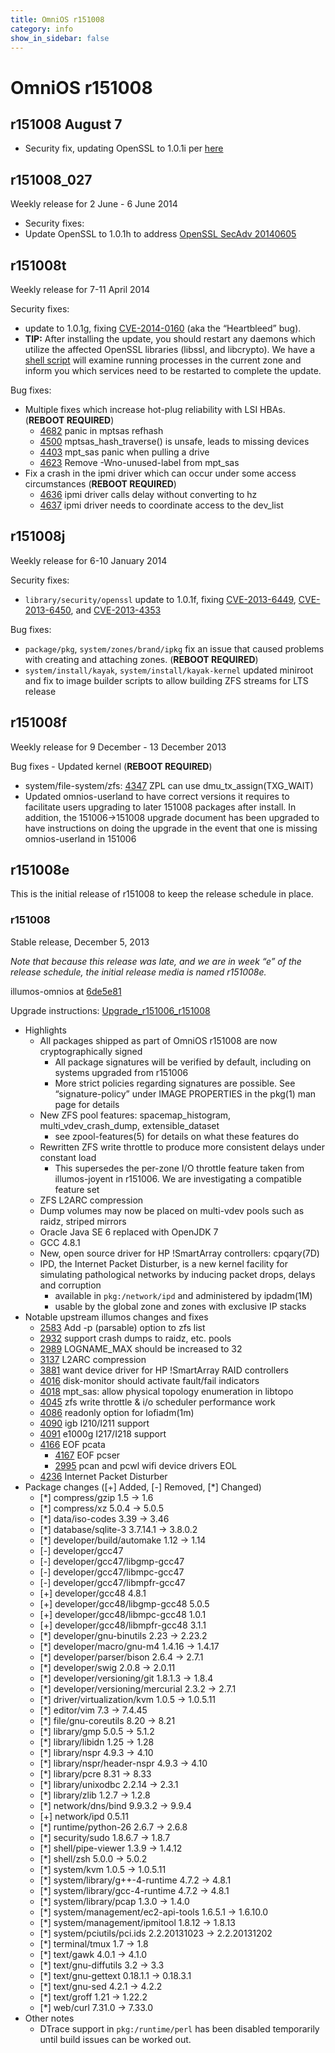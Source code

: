 ```yaml
---
title: OmniOS r151008
category: info
show_in_sidebar: false
---
```


# OmniOS r151008

## r151008 August 7

* Security fix, updating OpenSSL to 1.0.1i per
  [here](https://www.openssl.org/news/secadv_20140806.txt)

## r151008_027

Weekly release for 2 June - 6 June 2014

* Security fixes:
 * Update OpenSSL to 1.0.1h to address [OpenSSL SecAdv 20140605](https://www.openssl.org/news/secadv_20140605.txt)


## r151008t

Weekly release for 7-11 April 2014

Security fixes:

 *  update to 1.0.1g, fixing [CVE-2014-0160](http://cve.mitre.org/cgi-bin/cvename.cgi?name=CVE-2014-0160) (aka the “Heartbleed” bug).
  * **TIP:** After installing the  update, you should restart any daemons which utilize the affected OpenSSL libraries (libssl, and libcrypto). We have a [shell script](http://omnios.omniti.com/media/ssl_services_to_restart.sh) will examine running processes in the current zone and inform you which services need to be restarted to complete the update. 

Bug fixes:

* Multiple fixes which increase hot-plug reliability with LSI HBAs. (**REBOOT REQUIRED**)
  * [4682](https://www.illumos.org/issues/4682) panic in mptsas refhash
  * [4500](https://www.illumos.org/issues/4500) mptsas_hash_traverse() is unsafe, leads to missing devices
  * [4403](https://www.illumos.org/issues/4403) mpt_sas panic when pulling a drive
  * [4623](https://www.illumos.org/issues/4623) Remove -Wno-unused-label from mpt_sas
* Fix a crash in the ipmi driver which can occur under some access circumstances (**REBOOT REQUIRED**)
  * [4636](https://www.illumos.org/issues/4636) ipmi driver calls delay without converting to hz
  * [4637](https://www.illumos.org/issues/4637) ipmi driver needs to coordinate access to the dev_list

## r151008j

Weekly release for 6-10 January 2014

Security fixes:

* `library/security/openssl` update to 1.0.1f, fixing
  [CVE-2013-6449](http://cve.mitre.org/cgi-bin/cvename.cgi?name=CVE-2013-6449),
  [CVE-2013-6450](http://cve.mitre.org/cgi-bin/cvename.cgi?name=CVE-2013-6450), and
  [CVE-2013-4353](http://cve.mitre.org/cgi-bin/cvename.cgi?name=CVE-2013-4353)

Bug fixes:

* `package/pkg`, `system/zones/brand/ipkg` fix an issue that caused problems
  with creating and attaching zones. (**REBOOT REQUIRED**)
* `system/install/kayak`, `system/install/kayak-kernel` updated miniroot and
  fix to image builder scripts to allow building ZFS streams for LTS release

## r151008f

Weekly release for 9 December - 13 December 2013

Bug fixes - Updated kernel (**REBOOT REQUIRED**)

* system/file-system/zfs: [4347](https://www.illumos.org/issues/4347)
  ZPL can use dmu_tx_assign(TXG_WAIT)
* Updated omnios-userland to have correct versions it requires to facilitate
  users upgrading to later 151008 packages after install. In addition, the
  151006->151008 upgrade document has been upgraded to have instructions on
  doing the upgrade in the event that one is missing omnios-userland in 151006

## r151008e

This is the initial release of r151008 to keep the release schedule in
place.

### r151008

Stable release, December 5, 2013

*Note that because this release was late, and we are in week “e” of the
release schedule, the initial release media is named r151008e.*

illumos-omnios at
[6de5e81](https://omnios.omniti.com/changeset.php/core/illumos-omnios/6de5e81bf5b176581b7f017bf92f7d11b5145779)

Upgrade instructions: [Upgrade_r151006_r151008](/legacy/upgrade_r151006_r151008.html)

* Highlights
  * All packages shipped as part of OmniOS r151008 are now cryptographically signed
    * All package signatures will be verified by default, including on systems upgraded from r151006
    * More strict policies regarding signatures are possible. See “signature-policy” under
      IMAGE PROPERTIES in the pkg(1) man page for details
  * New ZFS pool features: spacemap_histogram, multi_vdev_crash_dump, extensible_dataset
    * see zpool-features(5) for details on what these features do
  * Rewritten ZFS write throttle to produce more consistent delays under constant load
    * This supersedes the per-zone I/O throttle feature taken from illumos-joyent
      in r151006. We are investigating a compatible feature set
  * ZFS L2ARC compression
  * Dump volumes may now be placed on multi-vdev pools such as raidz, striped mirrors
  * Oracle Java SE 6 replaced with OpenJDK 7
  * GCC 4.8.1
  * New, open source driver for HP !SmartArray controllers: cpqary(7D)
  * IPD, the Internet Packet Disturber, is a new kernel facility for simulating
    pathological networks by inducing packet drops, delays and corruption
    * available in `pkg:/network/ipd` and administered by ipdadm(1M)
    * usable by the global zone and zones with exclusive IP stacks
* Notable upstream illumos changes and fixes
  * [2583](https://www.illumos.org/issues/2583) Add -p (parsable) option to zfs list
  * [2932](https://www.illumos.org/issues/2932) support crash dumps to raidz, etc. pools
  * [2989](https://www.illumos.org/issues/2989) LOGNAME_MAX should be increased to 32
  * [3137](https://www.illumos.org/issues/3137) L2ARC compression
  * [3881](https://www.illumos.org/issues/3881) want device driver for HP !SmartArray RAID controllers
  * [4016](https://www.illumos.org/issues/4016) disk-monitor should activate fault/fail indicators
  * [4018](https://www.illumos.org/issues/4018) mpt_sas: allow physical topology enumeration in libtopo
  * [4045](https://www.illumos.org/issues/4045) zfs write throttle & i/o scheduler performance work
  * [4086](https://www.illumos.org/issues/4086) readonly option for lofiadm(1m)
  * [4090](https://www.illumos.org/issues/4090) igb I210/I211 support
  * [4091](https://www.illumos.org/issues/4091) e1000g I217/I218 support
  * [4166](https://www.illumos.org/issues/4166) EOF pcata
    * [4167](https://www.illumos.org/issues/4167) EOF pcser
    * [2995](https://www.illumos.org/issues/2995) pcan and pcwl wifi device drivers EOL
  * [4236](https://www.illumos.org/issues/4236) Internet Packet Disturber
* Package changes ([+] Added, [-] Removed, [*] Changed)
  * [*] compress/gzip 1.5 -> 1.6
  * [*] compress/xz 5.0.4 -> 5.0.5
  * [*] data/iso-codes 3.39 -> 3.46
  * [*] database/sqlite-3 3.7.14.1 -> 3.8.0.2
  * [*] developer/build/automake 1.12 -> 1.14
  * [-] developer/gcc47
  * [-] developer/gcc47/libgmp-gcc47
  * [-] developer/gcc47/libmpc-gcc47
  * [-] developer/gcc47/libmpfr-gcc47
  * [+] developer/gcc48 4.8.1
  * [+] developer/gcc48/libgmp-gcc48 5.0.5
  * [+] developer/gcc48/libmpc-gcc48 1.0.1
  * [+] developer/gcc48/libmpfr-gcc48 3.1.1
  * [*] developer/gnu-binutils 2.23 -> 2.23.2
  * [*] developer/macro/gnu-m4 1.4.16 -> 1.4.17
  * [*] developer/parser/bison 2.6.4 -> 2.7.1
  * [*] developer/swig 2.0.8 -> 2.0.11
  * [*] developer/versioning/git 1.8.1.3 -> 1.8.4
  * [*] developer/versioning/mercurial 2.3.2 -> 2.7.1
  * [*] driver/virtualization/kvm 1.0.5 -> 1.0.5.11
  * [*] editor/vim 7.3 -> 7.4.45
  * [*] file/gnu-coreutils 8.20 -> 8.21
  * [*] library/gmp 5.0.5 -> 5.1.2
  * [*] library/libidn 1.25 -> 1.28
  * [*] library/nspr 4.9.3 -> 4.10
  * [*] library/nspr/header-nspr 4.9.3 -> 4.10
  * [*] library/pcre 8.31 -> 8.33
  * [*] library/unixodbc 2.2.14 -> 2.3.1
  * [*] library/zlib 1.2.7 -> 1.2.8
  * [*] network/dns/bind 9.9.3.2 -> 9.9.4
  * [+] network/ipd 0.5.11
  * [*] runtime/python-26 2.6.7 -> 2.6.8
  * [*] security/sudo 1.8.6.7 -> 1.8.7
  * [*] shell/pipe-viewer 1.3.9 -> 1.4.12
  * [*] shell/zsh 5.0.0 -> 5.0.2
  * [*] system/kvm 1.0.5 -> 1.0.5.11
  * [*] system/library/g++-4-runtime 4.7.2 -> 4.8.1
  * [*] system/library/gcc-4-runtime 4.7.2 -> 4.8.1
  * [*] system/library/pcap 1.3.0 -> 1.4.0
  * [*] system/management/ec2-api-tools 1.6.5.1 -> 1.6.10.0
  * [*] system/management/ipmitool 1.8.12 -> 1.8.13
  * [*] system/pciutils/pci.ids 2.2.20131023 -> 2.2.20131202
  * [*] terminal/tmux 1.7 -> 1.8
  * [*] text/gawk 4.0.1 -> 4.1.0
  * [*] text/gnu-diffutils 3.2 -> 3.3
  * [*] text/gnu-gettext 0.18.1.1 -> 0.18.3.1
  * [*] text/gnu-sed 4.2.1 -> 4.2.2
  * [*] text/groff 1.21 -> 1.22.2
  * [*] web/curl 7.31.0 -> 7.33.0
* Other notes
  * DTrace support in `pkg:/runtime/perl` has been disabled temporarily until build issues can be worked out.

